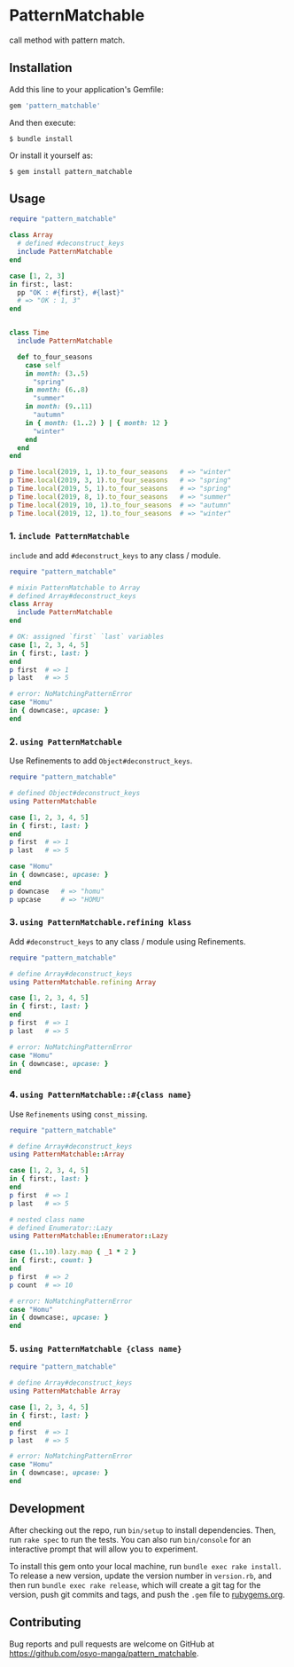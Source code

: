 # PatternMatchable

call method with pattern match.

## Installation

Add this line to your application's Gemfile:

```ruby
gem 'pattern_matchable'
```

And then execute:

    $ bundle install

Or install it yourself as:

    $ gem install pattern_matchable

## Usage

```ruby
require "pattern_matchable"

class Array
  # defined #deconstruct_keys
  include PatternMatchable
end

case [1, 2, 3]
in first:, last:
  pp "OK : #{first}, #{last}"
  # => "OK : 1, 3"
end


class Time
  include PatternMatchable

  def to_four_seasons
    case self
    in month: (3..5)
      "spring"
    in month: (6..8)
      "summer"
    in month: (9..11)
      "autumn"
    in { month: (1..2) } | { month: 12 }
      "winter"
    end
  end
end

p Time.local(2019, 1, 1).to_four_seasons   # => "winter"
p Time.local(2019, 3, 1).to_four_seasons   # => "spring"
p Time.local(2019, 5, 1).to_four_seasons   # => "spring"
p Time.local(2019, 8, 1).to_four_seasons   # => "summer"
p Time.local(2019, 10, 1).to_four_seasons  # => "autumn"
p Time.local(2019, 12, 1).to_four_seasons  # => "winter"
```

### 1. `include PatternMatchable`

`include` and add `#deconstruct_keys` to any class / module.

```ruby
require "pattern_matchable"

# mixin PatternMatchable to Array
# defined Array#deconstruct_keys
class Array
  include PatternMatchable
end

# OK: assigned `first` `last` variables
case [1, 2, 3, 4, 5]
in { first:, last: }
end
p first  # => 1
p last   # => 5

# error: NoMatchingPatternError
case "Homu"
in { downcase:, upcase: }
end
```

### 2. `using PatternMatchable`

Use Refinements to add `Object#deconstruct_keys`.

```ruby
require "pattern_matchable"

# defined Object#deconstruct_keys
using PatternMatchable

case [1, 2, 3, 4, 5]
in { first:, last: }
end
p first  # => 1
p last   # => 5

case "Homu"
in { downcase:, upcase: }
end
p downcase   # => "homu"
p upcase     # => "HOMU"
```

### 3. `using PatternMatchable.refining klass`

Add `#deconstruct_keys` to any class / module using Refinements.

```ruby
require "pattern_matchable"

# define Array#deconstruct_keys
using PatternMatchable.refining Array

case [1, 2, 3, 4, 5]
in { first:, last: }
end
p first  # => 1
p last   # => 5

# error: NoMatchingPatternError
case "Homu"
in { downcase:, upcase: }
end
```

### 4. `using PatternMatchable::#{class name}`

Use `Refinements` using `const_missing`.

```ruby
require "pattern_matchable"

# define Array#deconstruct_keys
using PatternMatchable::Array

case [1, 2, 3, 4, 5]
in { first:, last: }
end
p first  # => 1
p last   # => 5

# nested class name
# defined Enumerator::Lazy
using PatternMatchable::Enumerator::Lazy

case (1..10).lazy.map { _1 * 2 }
in { first:, count: }
end
p first  # => 2
p count  # => 10

# error: NoMatchingPatternError
case "Homu"
in { downcase:, upcase: }
end
```

### 5. `using PatternMatchable {class name}`

```ruby
require "pattern_matchable"

# define Array#deconstruct_keys
using PatternMatchable Array

case [1, 2, 3, 4, 5]
in { first:, last: }
end
p first  # => 1
p last   # => 5

# error: NoMatchingPatternError
case "Homu"
in { downcase:, upcase: }
end
```


## Development

After checking out the repo, run `bin/setup` to install dependencies. Then, run `rake spec` to run the tests. You can also run `bin/console` for an interactive prompt that will allow you to experiment.

To install this gem onto your local machine, run `bundle exec rake install`. To release a new version, update the version number in `version.rb`, and then run `bundle exec rake release`, which will create a git tag for the version, push git commits and tags, and push the `.gem` file to [rubygems.org](https://rubygems.org).

## Contributing

Bug reports and pull requests are welcome on GitHub at https://github.com/osyo-manga/pattern_matchable.

